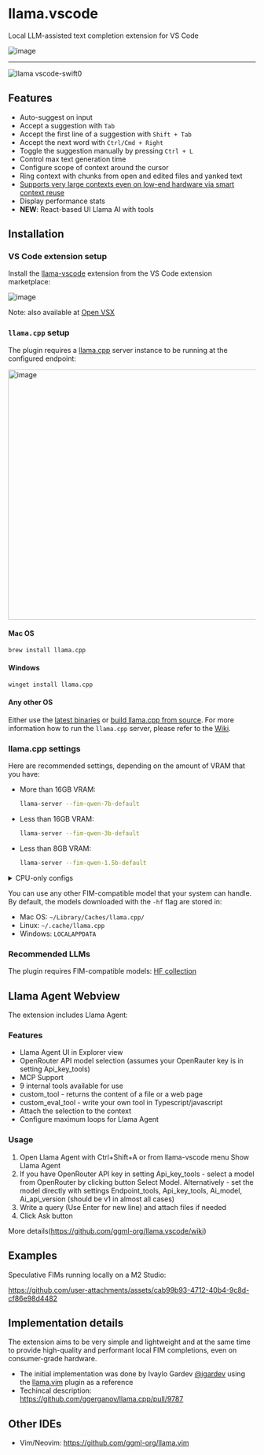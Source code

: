 # llama.vscode

Local LLM-assisted text completion extension for VS Code

![image](https://github.com/user-attachments/assets/857acc41-0b6c-4899-8f92-3020208a21eb)

---

![llama vscode-swift0](https://github.com/user-attachments/assets/b19499d9-f50d-49d4-9dff-ff3e8ba23757)

## Features

- Auto-suggest on input
- Accept a suggestion with `Tab`
- Accept the first line of a suggestion with `Shift + Tab`
- Accept the next word with `Ctrl/Cmd + Right`
- Toggle the suggestion manually by pressing `Ctrl + L`
- Control max text generation time
- Configure scope of context around the cursor
- Ring context with chunks from open and edited files and yanked text
- [Supports very large contexts even on low-end hardware via smart context reuse](https://github.com/ggerganov/llama.cpp/pull/9787)
- Display performance stats
- **NEW**: React-based UI Llama AI with tools

## Installation

### VS Code extension setup

Install the [llama-vscode](https://marketplace.visualstudio.com/items?itemName=ggml-org.llama-vscode) extension from the VS Code extension marketplace:

![image](https://github.com/user-attachments/assets/a5998b49-49c5-4623-b3a8-7100b72af27e)

Note: also available at [Open VSX](https://open-vsx.org/extension/ggml-org/llama-vscode)

### `llama.cpp` setup

The plugin requires a [llama.cpp](https://github.com/ggerganov/llama.cpp) server instance to be running at the configured endpoint:

<img width="508" alt="image" src="https://github.com/user-attachments/assets/1cc40392-a92c-46df-8a4d-aa762c692ad7" />

#### Mac OS

```bash
brew install llama.cpp
```

#### Windows

```bash
winget install llama.cpp
```

#### Any other OS

Either use the [latest binaries](https://github.com/ggerganov/llama.cpp/releases) or [build llama.cpp from source](https://github.com/ggerganov/llama.cpp/blob/master/docs/build.md). For more information how to run the `llama.cpp` server, please refer to the [Wiki](https://github.com/ggml-org/llama.vscode/wiki).

### llama.cpp settings

Here are recommended settings, depending on the amount of VRAM that you have:

- More than 16GB VRAM:

  ```bash
  llama-server --fim-qwen-7b-default
  ```

- Less than 16GB VRAM:

  ```bash
  llama-server --fim-qwen-3b-default
  ```

- Less than 8GB VRAM:

  ```bash
  llama-server --fim-qwen-1.5b-default
  ```

<details>
  <summary>CPU-only configs</summary>

These are `llama-server` settings for CPU-only hardware. Note that the quality will be significantly lower:

```bash
llama-server \
    -hf ggml-org/Qwen2.5-Coder-1.5B-Q8_0-GGUF \
    --port 8012 -ub 512 -b 512 --ctx-size 0 --cache-reuse 256
```

```bash
llama-server \
    -hf ggml-org/Qwen2.5-Coder-0.5B-Q8_0-GGUF \
    --port 8012 -ub 1024 -b 1024 --ctx-size 0 --cache-reuse 256
```
</details>

You can use any other FIM-compatible model that your system can handle. By default, the models downloaded with the `-hf` flag are stored in:

- Mac OS: `~/Library/Caches/llama.cpp/`
- Linux: `~/.cache/llama.cpp`
- Windows: `LOCALAPPDATA`

### Recommended LLMs

The plugin requires FIM-compatible models: [HF collection](https://huggingface.co/collections/ggml-org/llamavim-6720fece33898ac10544ecf9)

## Llama Agent Webview

The extension includes Llama Agent:

### Features
- Llama Agent UI in Explorer view
- OpenRouter API model selection (assumes your OpenRauter key is in setting Api_key_tools)
- MCP Support
- 9 internal tools available for use
- custom_tool - returns the content of a file or a web page
- custom_eval_tool - write your own tool in Typescript/javascript
- Attach the selection to the context
- Configure maximum loops for Llama Agent

### Usage
1. Open Llama Agent with Ctrl+Shift+A or from llama-vscode menu Show Llama Agent
2. If you have OpenRouter API key in setting Api_key_tools - select a model from OpenRouter by clicking button Select Model. Alternatively - set the model directly with settings Endpoint_tools, Api_key_tools, Ai_model, Ai_api_version (should be v1 in almost all cases)
3. Write a query (Use Enter for new line) and attach files if needed
4. Click Ask button

More details(https://github.com/ggml-org/llama.vscode/wiki) 

## Examples

Speculative FIMs running locally on a M2 Studio:

https://github.com/user-attachments/assets/cab99b93-4712-40b4-9c8d-cf86e98d4482

## Implementation details

The extension aims to be very simple and lightweight and at the same time to provide high-quality and performant local FIM completions, even on consumer-grade hardware.

- The initial implementation was done by Ivaylo Gardev [@igardev](https://github.com/igardev) using the [llama.vim](https://github.com/ggml-org/llama.vim) plugin as a reference
- Techincal description: https://github.com/ggerganov/llama.cpp/pull/9787

## Other IDEs

- Vim/Neovim: https://github.com/ggml-org/llama.vim
